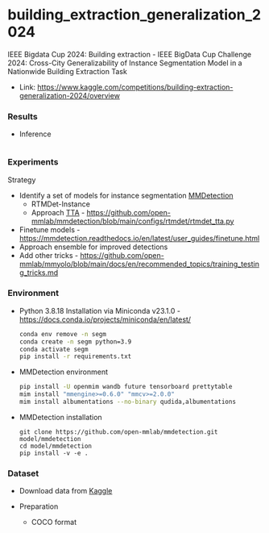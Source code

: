# building_extraction_generalization_2024
IEEE Bigdata Cup 2024: Building extraction - IEEE BigData Cup Challenge 2024: Cross-City Generalizability of Instance Segmentation Model in a Nationwide Building Extraction Task

- Link: https://www.kaggle.com/competitions/building-extraction-generalization-2024/overview

### Results
- Inference
  ```bash

  ```

### Experiments
Strategy
- Identify a set of models for instance segmentation [MMDetection](https://mmdetection.readthedocs.io/en/latest/user_guides/train.html#train-with-customized-datasets)
  - RTMDet-Instance
  - Approach [TTA](https://mmdetection.readthedocs.io/en/latest/user_guides/test.html?highlight=TTA#test-time-augmentation-tta) - https://github.com/open-mmlab/mmdetection/blob/main/configs/rtmdet/rtmdet_tta.py
- Finetune models - https://mmdetection.readthedocs.io/en/latest/user_guides/finetune.html
- Approach ensemble for improved detections
- Add other tricks - https://github.com/open-mmlab/mmyolo/blob/main/docs/en/recommended_topics/training_testing_tricks.md




### Environment
- Python 3.8.18 Installation via Miniconda v23.1.0 - https://docs.conda.io/projects/miniconda/en/latest/
  ```bash
  conda env remove -n segm
  conda create -n segm python=3.9
  conda activate segm
  pip install -r requirements.txt
  ```
- MMDetection environment
  ```bash
  pip install -U openmim wandb future tensorboard prettytable
  mim install "mmengine>=0.6.0" "mmcv>=2.0.0"
  mim install albumentations --no-binary qudida,albumentations
  ```
- MMDetection installation
  ```
  git clone https://github.com/open-mmlab/mmdetection.git model/mmdetection
  cd model/mmdetection
  pip install -v -e .
  ```

### Dataset
- Download data from [Kaggle ](https://www.kaggle.com/competitions/building-extraction-generalization-2024/data)

- Preparation
  - COCO format
  ```bash

  ```